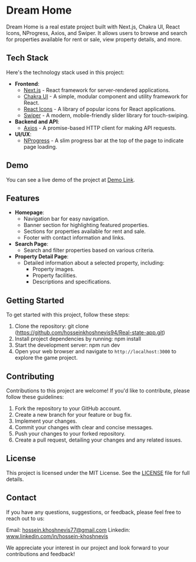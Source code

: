 # Dream Home 

Dream Home is a real estate project built with Next.js, Chakra UI, React Icons, NProgress, Axios, and Swiper. It allows users to browse and search for properties available for rent or sale, view property details, and more.


## Tech Stack

Here's the technology stack used in this project:
- **Frontend**:
  - [Next.js](https://nextjs.org/) - React framework for server-rendered applications.
  - [Chakra UI](https://chakra-ui.com/) - A simple, modular component and utility framework for React.
  - [React Icons](https://react-icons.github.io/react-icons/) - A library of popular icons for React applications.
  - [Swiper](https://swiperjs.com/) - A modern, mobile-friendly slider library for touch-swiping.
- **Backend and API**:
  - [Axios](https://axios-http.com/) - A promise-based HTTP client for making API requests.
- **UI/UX**:
  - [NProgress](https://ricostacruz.com/nprogress/) - A slim progress bar at the top of the page to indicate page loading.

## Demo

You can see a live demo of the project at [Demo Link]([insert-demo-link-here](https://real-state-app-five.vercel.app/)).

## Features

- **Homepage**: 
  - Navigation bar for easy navigation.
  - Banner section for highlighting featured properties.
  - Sections for properties available for rent and sale.
  - Footer with contact information and links.
- **Search Page**:
  - Search and filter properties based on various criteria.
- **Property Detail Page**:
  - Detailed information about a selected property, including:
    - Property images.
    - Property facilities.
    - Descriptions and specifications.

      
## Getting Started

To get started with this project, follow these steps:
1. Clone the repository:
    git clone (https://github.com/hosseinkhoshnevis94/Real-state-app.git)
3. Install project dependencies by running:
    npm install
5. Start the development server:
    npm run dev
4. Open your web browser and navigate to `http://localhost:3000` to explore the game project.

## Contributing

Contributions to this project are welcome! If you'd like to contribute, please follow these guidelines:

1. Fork the repository to your GitHub account.
2. Create a new branch for your feature or bug fix.
3. Implement your changes.
4. Commit your changes with clear and concise messages.
5. Push your changes to your forked repository.
6. Create a pull request, detailing your changes and any related issues.

## License

This project is licensed under the MIT License. See the [LICENSE](LICENSE) file for full details.

## Contact

If you have any questions, suggestions, or feedback, please feel free to reach out to us:

Email:
hossein.khoshnevis77@gmail.com
Linkedin:
www.linkedin.com/in/hossein-khoshnevis


We appreciate your interest in our project and look forward to your contributions and feedback!


